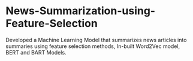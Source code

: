 # News-Summarization-using-Feature-Selection

Developed a Machine Learning Model that summarizes news articles into summaries using feature selection methods, In-built Word2Vec model, BERT and BART Models.

